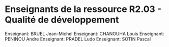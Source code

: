 # Enseignants de la ressource R2.03 - Qualité de développement
Enseignant: BRUEL Jean-Michel
Enseignant: CHANOUHA Louis
Enseignant: PENINOU Andre
Enseignant: PRADEL Ludo
Enseignant: SOTIN Pascal